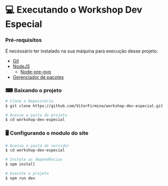 # 💻 Executando o Workshop Dev Especial

### Pré-requisitos

É necessário ter instalado na sua máquina para execução desse projeto:
- [Git](https://git-scm.com)
- [NodeJS](https://nodejs.org/)
  * [Node-pre-gyp](https://www.npmjs.com/package/node-pre-gyp)
- [Gerenciador de pacotes](https://www.npmjs.com)

### ⌨ Baixando o projeto

```bash
# Clone o Repositório
$ git clone https://github.com/VitorFirmino/workshop-dev-especial.git

# Acesse a pasta do projeto
$ cd workshop-dev-especial
```

### 🖥️ Configurando o modulo do site
```bash
# Acesse a pasta do servidor
$ cd workshop-dev-especial

# Instale as dependências
$ npm install

# Execute o projeto
$ npm run dev
```
